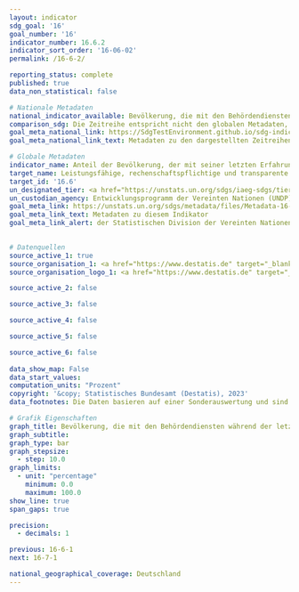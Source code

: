 ```yaml
---
layout: indicator    
sdg_goal: '16'    
goal_number: '16'    
indicator_number: 16.6.2    
indicator_sort_order: '16-06-02'    
permalink: /16-6-2/    

reporting_status: complete    
published: true    
data_non_statistical: false    

# Nationale Metadaten    
national_indicator_available: Bevölkerung, die mit den Behördendiensten während der letzten zwei Jahre zufrieden war    
comparison_sdg: Die Zeitreihe entspricht nicht den globalen Metadaten, bietet aber zusätzliche Informationen.    
goal_meta_national_link: https://SdgTestEnvironment.github.io/sdg-indicators/public/Meta/16.6.2.pdf
goal_meta_national_link_text: Metadaten zu den dargestellten Zeitreihen    

# Globale Metadaten    
indicator_name: Anteil der Bevölkerung, der mit seiner letzten Erfahrung mit öffentlichen Dienstleistungen zufrieden war    
target_name: Leistungsfähige, rechenschaftspflichtige und transparente Institutionen auf allen Ebenen aufbauen    
target_id: '16.6'    
un_designated_tier: <a href="https://unstats.un.org/sdgs/iaeg-sdgs/tier-classification/" title="Klicken Sie hier um weitere Informationen zur UN-Tier-Klassifikation zu erhalten." target="_blank" onclick="return confirm_alert('der Statisischen Devision der Vereinten Nationen','De')>Tier II</a>    
un_custodian_agency: Entwicklungsprogramm der Vereinten Nationen (UNDP)    
goal_meta_link: https://unstats.un.org/sdgs/metadata/files/Metadata-16-06-02.pdf    
goal_meta_link_text: Metadaten zu diesem Indikator    
goal_meta_link_alert: der Statistischen Division der Vereinten Nationen    
    

# Datenquellen
source_active_1: true
source_organisation_1: <a href="https://www.destatis.de" target="_blank"> Statistisches Bundesamt (Destatis) </a>
source_organisation_logo_1: <a href="https://www.destatis.de" target="_blank"><img src="https://g205sdgs.github.io/sdg-indicators/public/OrgImgDe/destatis.png" alt="Logo destatis" style="height:60px; width:148px"/></a>

source_active_2: false

source_active_3: false

source_active_4: false

source_active_5: false

source_active_6: false
    
data_show_map: False    
data_start_values:     
computation_units: "Prozent"    
copyright: '&copy; Statistisches Bundesamt (Destatis), 2023'    
data_footnotes: Die Daten basieren auf einer Sonderauswertung und sind nicht öffentlich zugänglich.<br>• Daten sind erst ab 2015 verfügbar.    

# Grafik Eigenschaften    
graph_title: Bevölkerung, die mit den Behördendiensten während der letzten zwei Jahre zufrieden war
graph_subtitle:     
graph_type: bar
graph_stepsize: 
  - step: 10.0    
graph_limits:
  - unit: "percentage"
    minimum: 0.0
    maximum: 100.0
show_line: true
span_gaps: true

precision:
  - decimals: 1    

previous: 16-6-1    
next: 16-7-1    

national_geographical_coverage: Deutschland    
---
```


<span></span>